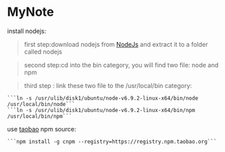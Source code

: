 # MyNote
install nodejs:
 
 >first step:download nodejs from [NodeJs](https://nodejs.org/en/) and extract it to a folder called nodejs
 
 >second step:cd into the bin category, you will find two file: node and npm
 
 >third step : link these two file to the /usr/local/bin category:
    
    ```ln -s /usr/ulib/disk1/ubuntu/node-v6.9.2-linux-x64/bin/node /usr/local/bin/node```
    ```ln -s /usr/ulib/disk1/ubuntu/node-v6.9.2-linux-x64/bin/npm /usr/local/bin/npm```

use [taobao](http://npm.taobao.org/) npm source:
    
    ```npm install -g cnpm --registry=https://registry.npm.taobao.org```
    
